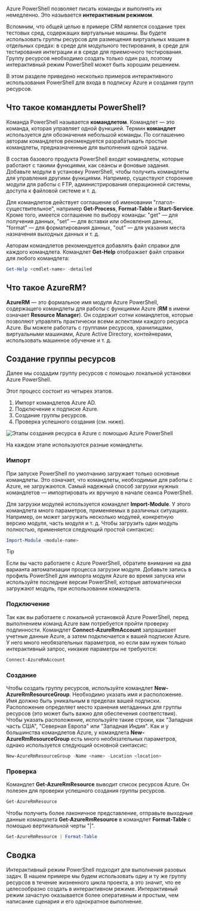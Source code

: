 Azure PowerShell позволяет писать команды и выполнять их немедленно. Это называется **интерактивным режимом**.

Вспомним, что общей целью в примере CRM является создание трех тестовых сред, содержащих виртуальные машины. Вы будете использовать группы ресурсов для размещения виртуальных машин в отдельных средах: в среде для модульного тестирования, в среде для тестирования интеграции и в среде для приемочного тестирования. Группу ресурсов необходимо создать только один раз, поэтому интерактивный режим PowerShell может быть хорошим решением.

В этом разделе приведено несколько примеров интерактивного использования PowerShell для входа в подписку Azure и создания групп ресурсов.

## <a name="what-are-powershell-cmdlets"></a>Что такое командлеты PowerShell?
Команда PowerShell называется **командлетом**. Командлет — это команда, которая управляет одной функцией. Термин **командлет** используется для обозначения небольшой команды. По соглашению авторам командлетов рекомендуется разрабатывать простые командлеты, предназначенные для выполнения одной задачи.

В состав базового продукта PowerShell входят командлеты, которые работают с такими функциями, как сеансы и фоновые задания. Добавьте модули в установку PowerShell, чтобы получить командлеты для управления другими функциями. Например, существуют сторонние модули для работы с FTP, администрирования операционной системы, доступа к файловой системе и т. д.

Для командлетов действует соглашение об именовании "глагол-существительное", например **Get-Process**, **Format-Table** и **Start-Service**. Кроме того, имеется соглашение по выбору команды: "get" — для получения данных, "set" — для вставки или обновления данных, "format" — для форматирования данных, "out" — для указания места назначения выходных данных и т. д.

Авторам командлетов рекомендуется добавлять файл справки для каждого командлета. Командлет **Get-Help** отображает файл справки для любого командлета:

```powershell
Get-Help <cmdlet-name> -detailed
```

## <a name="what-is-azurerm"></a>Что такое AzureRM?
**AzureRM** — это формальное имя модуля Azure PowerShell, содержащего командлеты для работы с функциями Azure (**RM** в имени означает **Resource Manager**). Он содержит сотни командлетов, которые позволяют управлять практически всеми аспектами каждого ресурса Azure. Вы можете работать с группами ресурсов, хранилищами, виртуальными машинами, Azure Active Directory, контейнерами, использовать машинное обучение и т. д.

## <a name="how-to-create-a-resource-group"></a>Создание группы ресурсов
Далее мы создадим группу ресурсов с помощью локальной установки Azure PowerShell. 

Этот процесс состоит из четырех этапов. 
1. Импорт командлетов Azure AD.
1. Подключение к подписке Azure.
1. Создание группы ресурсов.
1. Проверка успешного создания (см. ниже).

![Этапы создания ресурса в Azure с помощью Azure PowerShell](../media-drafts/5-create-resource-overview.png)

На каждом этапе используются разные командлеты.

### <a name="import"></a>Импорт
При запуске PowerShell по умолчанию загружает только основные командлеты. Это означает, что командлеты, необходимые для работы с Azure, не загружаются. Самый надежный способ загрузки нужных командлетов — импортировать их вручную в начале сеанса PowerShell.

Для загрузки модулей используется командлет **Import-Module**. У этого командлета много параметров, применяемых в различных ситуациях. Например, он может загружать несколько модулей, конкретную версию модуля, часть модуля и т. д. Чтобы загрузить один модуль полностью, применяется следующий простой синтаксис:

```powershell
Import-Module <module-name>
```

> [!TIP]
> Если вы часто работаете с Azure PowerShell, обратите внимание на два варианта автоматизации процесса загрузки модуля. Добавьте запись в профиль PowerShell для импорта модуля Azure во время запуска или используйте последние версии PowerShell, которые автоматически загружают модуль, при использовании командлета.

### <a name="connect"></a>Подключение
Так как вы работаете с локальной установкой Azure PowerShell, перед выполнением команд Azure вам потребуется пройти проверку подлинности. Командлет **Connect-AzureRmAccount** запрашивает учетные данные Azure, а затем подключается к вашей подписке Azure. У него много необязательных параметров, но если вам нужен только интерактивный запрос, никакие параметры не требуются:

```powershell
Connect-AzureRmAccount
```

### <a name="create"></a>Создание
Чтобы создать группу ресурсов, используйте командлет **New-AzureRmResourceGroup**. Необходимо указать имя и расположение. Имя должно быть уникальным в пределах вашей подписки. Расположение определяет место хранения метаданных для группы ресурсов (это может быть важно для обеспечения соответствия). Чтобы указать расположение, используйте такие строки, как "Западная часть США", "Северная Европа" или "Западная Индия". Как и у большинства командлетов Azure, у командлета **New-AzureRmResourceGroup** есть много необязательных параметров, однако используется следующий основной синтаксис:

```powershell
New-AzureRmResourceGroup -Name <name> -Location <location>
```

### <a name="verify"></a>Проверка
Командлет **Get-AzureRmResource** выводит список ресурсов Azure. Он полезен для проверки успешного создания группы ресурсов.

```powershell
Get-AzureRmResource
```

Чтобы получить более лаконичное представление, отправьте выходные данные командлета **Get-AzureRmResource** в командлет **Format-Table** с помощью вертикальной черты "|".

```powershell
Get-AzureRmResource | Format-Table
```

## <a name="summary"></a>Сводка
Интерактивный режим PowerShell подходит для выполнения разовых задач. В нашем примере мы будем использовать одну и ту же группу ресурсов в течение жизненного цикла проекта, а это значит, что ее целесообразно создать в интерактивном режиме. Интерактивный режим зачастую оказывается более оперативным и простым, чем написание сценария и его однократное выполнение.